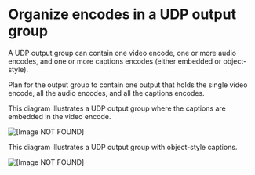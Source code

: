 # Organize encodes in a UDP output group<a name="design-udp-package"></a>

A UDP output group can contain one video encode, one or more audio encodes, and one or more captions encodes \(either embedded or object\-style\)\. 

Plan for the output group to contain one output that holds the single video encode, all the audio encodes, and all the captions encodes\. 

This diagram illustrates a UDP output group where the captions are embedded in the video encode\.

![\[Image NOT FOUND\]](http://docs.aws.amazon.com/medialive/latest/ug/images/output3-nonABR-Ve-2A.png)

This diagram illustrates a UDP output group with object\-style captions\.

![\[Image NOT FOUND\]](http://docs.aws.amazon.com/medialive/latest/ug/images/output4-nonABR-V-2A-2C.png)